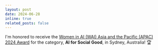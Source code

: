 ```yaml
---
layout: post
date: 2024-06-28
inline: true
related_posts: false
---
```


I'm honored to receive the <a href="https://www.linkedin.com/posts/women-in-ai-asia-pacific-apac-_aiaustralia-artificialintelligence-machinelearning-activity-7214190359763910656-fN-V?utm_source=share&utm_medium=member_desktop&rcm=ACoAABctc-8BPMF67r0yW6IaRQDuVQWL0-QA_TQ">Women in AI (WAI) Asia and the Pacific (APAC) 2024 Award</a> for the category, <b>AI for Social Good</b>, in Sydney, Australia! 🏆

